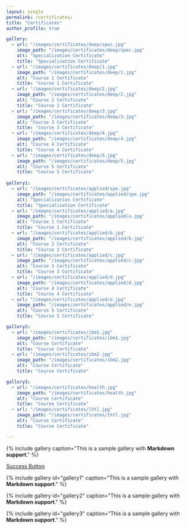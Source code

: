 ```yaml
---
layout: single
permalink: /certificates/
title: "Certificates"
author_profile: true

gallery:
  - url: "/images/certificates/deep/spec.jpg"
    image_path: "/images/certificates/deep/spec.jpg"
    alt: "Specialization Certificate"
    title: "Specialization Certificate"
  - url: "/images/certificates/deep/1.jpg"
    image_path: "/images/certificates/deep/1.jpg"
    alt: "Course 1 Certificate"
    title: "Course 1 Certificate"
  - url: "/images/certificates/deep/2.jpg"
    image_path: "/images/certificates/deep/2.jpg"
    alt: "Course 2 Certificate"
    title: "Course 2 Certificate"
  - url: "/images/certificates/deep/3.jpg"
    image_path: "/images/certificates/deep/3.jpg"
    alt: "Course 3 Certificate"
    title: "Course 3 Certificate"
  - url: "/images/certificates/deep/4.jpg"
    image_path: "/images/certificates/deep/4.jpg"
    alt: "Course 4 Certificate"
    title: "Course 4 Certificate"
  - url: "/images/certificates/deep/5.jpg"
    image_path: "/images/certificates/deep/5.jpg"
    alt: "Course 5 Certificate"
    title: "Course 5 Certificate"
  
gallery1:
  - url: "/images/certificates/applied/spe.jpg"
    image_path: "/images/certificates/applied/spe.jpg"
    alt: "Specialization Certificate"
    title: "Specialization Certificate"
  - url: "/images/certificates/applied/a.jpg"
    image_path: "/images/certificates/applied/a.jpg"
    alt: "Course 1 Certificate"
    title: "Course 1 Certificate"
  - url: "/images/certificates/applied/b.jpg"
    image_path: "/images/certificates/applied/b.jpg"
    alt: "Course 2 Certificate"
    title: "Course 2 Certificate"
  - url: "/images/certificates/applied/c.jpg"
    image_path: "/images/certificates/applied/c.jpg"
    alt: "Course 3 Certificate"
    title: "Course 3 Certificate"
  - url: "/images/certificates/applied/d.jpg"
    image_path: "/images/certificates/applied/d.jpg"
    alt: "Course 4 Certificate"
    title: "Course 4 Certificate"
  - url: "/images/certificates/applied/e.jpg"
    image_path: "/images/certificates/applied/e.jpg"
    alt: "Course 5 Certificate"
    title: "Course 5 Certificate"

gallery2:
  - url: "/images/certificates/ibm1.jpg"
    image_path: "/images/certificates/ibm1.jpg"
    alt: "Course Certificate"
    title: "Course Certificate"
  - url: "/images/certificates/ibm2.jpg"
    image_path: "/images/certificates/ibm2.jpg"
    alt: "Course Certificate"
    title: "Course Certificate"

gallery3:
  - url: "/images/certificates/health.jpg"
    image_path: "/images/certificates/health.jpg"
    alt: "Course Certificate"
    title: "Course Certificate"
  - url: "/images/certificates/lhtl.jpg"
    image_path: "/images/certificates/lhtl.jpg"
    alt: "Course Certificate"
    title: "Course Certificate"

---
```


{% include gallery caption="This is a sample gallery with **Markdown support**." %}

<a href="https://mmistakes.github.io/minimal-mistakes/docs/helpers/#gallery" class="btn--success">Success Button</a>

{% include gallery id="gallery1" caption="This is a sample gallery  with **Markdown support**." %}

{% include gallery id="gallery2" caption="This is a sample gallery  with **Markdown support**." %}

{% include gallery id="gallery3" caption="This is a sample gallery  with **Markdown support**." %}


